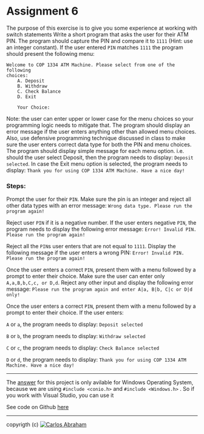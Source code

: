 # Assignment  6

The purpose of this exercise is to give you some experience at working with switch statements
Write a short program that asks the user for their ATM PIN. The program should
capture the PIN and compare it to `1111` (Hint: use an integer constant). If the
user entered `PIN` matches `1111` the program should present the following menu:

```
Welcome to COP 1334 ATM Machine. Please select from one of the following
choices:
    A. Deposit
    B. Withdraw
    C. Check Balance
    D. Exit 
    
    Your Choice:
 ```
 
 Note: the user can enter upper or lower case for the menu choices so your
    programming logic needs to mitigate that. The program should display an
    error message if the user enters anything other than allowed menu choices.
    Also, use defensive programming technique discussed in class to make sure
    the user enters correct data type for both the PIN and menu choices. The
    program should display simple message for each menu option. i.e. should the
    user select Deposit, then the program needs to display: `Deposit selected`.
    In case the Exit menu option is selected, the program needs to
    display: `Thank you for using COP 1334 ATM Machine. Have a nice day!`
 
 
### Steps:
 
 
Prompt the user for their `PIN`. Make sure the pin is an integer and reject all other data types with an error message: `Wrong data type. Please run the program again!`

Reject user `PIN` if it is a negative number. If the user enters negative `PIN`, the program needs to display the following error message: `Error! Invalid PIN. Please run the program again!`

Reject all the `PIN`s user enters that are not equal to `1111`. Display the following message if the user enters a wrong PIN: `Error! Invalid PIN. Please run the program again!`

Once the user enters a correct `PIN`, present them with a menu followed by a prompt to enter their choice. Make sure the user can enter only `A,a,B,b,C,c, or D,d`. Reject any other input and display the following error message: `Please run the program again and enter A|a, B|b, C|c or D|d only!`

Once the user enters a correct `PIN`, present them with a menu followed by a prompt to enter their choice. 
If the user enters: 

`A` or `a`, the program needs to display: `Deposit selected`

`B` or `b`, the program needs to display: `Withdraw selected`

`C` or `c`, the program needs to display: `Check Balance selected`

`D` or `d`, the program needs to display: `Thank you for using COP 1334 ATM Machine. Have a nice day!`


---


The [answer](assignment6.cpp) for this project is only avilable for Windows Operating System, because we are using `#include <conio.h>` and `#include <Windows.h>` . So if you work with Visual Studio, you can use it

See code on Github [here](https://github.com/19cah/mdc/blob/master/cpp/Assignment%206/assignment6.cpp)

---


<p>
  copyrigth (c) <a href="https://github.com/19cah">
        <img src="https://img.shields.io/badge/Abraham-%4019cah-orange.svg"
            alt="Carlos Abraham"></a>
</p>
